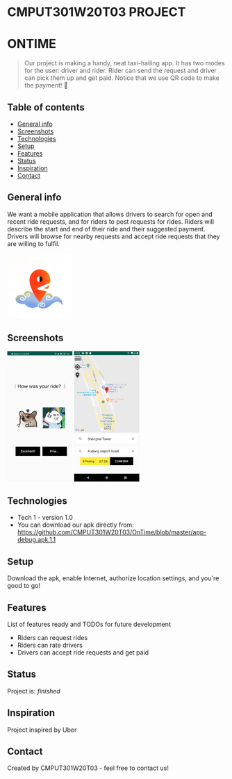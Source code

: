 # CMPUT301W20T03 PROJECT 
# ONTIME
> Our project is making a handy, neat taxi-hailing app. It has two modes for the user: driver and rider. Rider can send the request and driver can pick them up and get paid. Notice that we use QR code to make the payment! 👀  

## Table of contents
* [General info](#general-info)
* [Screenshots](#screenshots)
* [Technologies](#technologies)
* [Setup](#setup)
* [Features](#features)
* [Status](#status)
* [Inspiration](#inspiration)
* [Contact](#contact)

## General info
We want a mobile application that allows drivers to search for open and recent ride requests, and for riders to post requests for rides. Riders will describe the start and end of their ride and their suggested payment. Drivers will browse for nearby requests and accept ride requests that they are willing to fulfil. 

<img width="150" height="150" alt = "APP icon" src="https://github.com/CMPUT301W20T03/OnTime/blob/master/doc/Screenshots/768c7a7248db284e3dbfb169aee0461.jpg"/>

## Screenshots
<img width="150" height="300" alt = "Rate a ride" src="https://github.com/CMPUT301W20T03/OnTime/blob/master/doc/Screenshots/e545da195497b3da5ffe7277fd2edd1.jpg"/>

<img width="150" height="300" alt = "Request a ride" src="https://github.com/CMPUT301W20T03/OnTime/blob/master/doc/Screenshots/51c2fbe0eb036246b9d9aa143ff602a.png"/>

## Technologies
* Tech 1 - version 1.0
* You can download our apk directly from: https://github.com/CMPUT301W20T03/OnTime/blob/master/app-debug.apk.1.1


## Setup
Download the apk, enable Internet, authorize location settings, and you're good to go!

## Features
List of features ready and TODOs for future development
* Riders can request rides
* Riders can rate drivers
* Drivers can accept ride requests and get paid


## Status
Project is: _finished_

## Inspiration
Project inspired by Uber

## Contact
Created by CMPUT301W20T03 - feel free to contact us!
